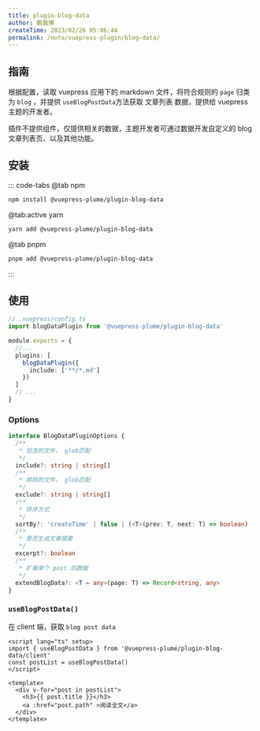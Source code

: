 ```yaml
---
title: plugin-blog-data
author: 鹏展博
createTime: 2023/02/26 05:06:44
permalink: /note/vuepress-plugin/blog-data/
---
```


<Stamps
  :stamps="['nv', { type: 'ndt', label: 'beta downloads', package: '@vuepress-plume/vuepress-plugin-blog-data' }, 'ndy', 'g']"
  repo="pengzhanbo/vuepress-theme-plume"
  subpath="plugins/plugin-blog-data"
  package="@vuepress-plume/plugin-blog-data"
/>



## 指南

根据配置，读取 vuepress 应用下的 markdown 文件，将符合规则的 `page` 归类为 `blog` ，并提供 `useBlogPostData`方法获取 文章列表 数据，提供给 vuepress 主题的开发者。

插件不提供组件，仅提供相关的数据，主题开发者可通过数据开发自定义的 blog 文章列表页、以及其他功能。

## 安装

::: code-tabs
@tab  npm
``` sh
npm install @vuepress-plume/plugin-blog-data
```

@tab:active yarn
``` sh
yarn add @vuepress-plume/plugin-blog-data
```

@tab pnpm
``` sh
pnpm add @vuepress-plume/plugin-blog-data
```
:::

## 使用

```ts
// .vuepress/config.ts
import blogDataPlugin from '@vuepress-plume/plugin-blog-data'

module.exports = {
  //...
  plugins: [
    blogDataPlugin({
      include: ['**/*.md']
    })
  ]
  // ...
}
```

### Options

```ts
interface BlogDataPluginOptions {
  /**
   * 包含的文件， glob匹配
   */
  include?: string | string[]
  /**
   * 排除的文件， glob匹配
   */
  exclude?: string | string[]
  /**
   * 排序方式
   */
  sortBy?: 'createTime' | false | (<T>(prev: T, next: T) => boolean)
  /**
   * 是否生成文章摘要
   */
  excerpt?: boolean
  /**
   * 扩展单个 post 的数据
   */
  extendBlogData?: <T = any>(page: T) => Record<string, any>
}
```

### `useBlogPostData()`

在 client 端，获取 `blog post data`

```vue
<script lang="ts" setup>
import { useBlogPostData } from '@vuepress-plume/plugin-blog-data/client'
const postList = useBlogPostData()
</script>

<template>
  <div v-for="post in postList">
    <h3>{{ post.title }}</h3>
    <a :href="post.path" >阅读全文</a>
  </div>
</template>
```
